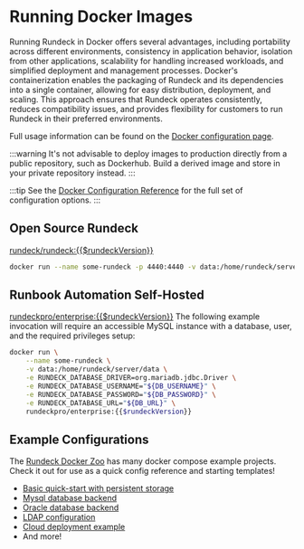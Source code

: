# Running Docker Images

Running Rundeck in Docker offers several advantages, including portability across different environments, consistency in application behavior, isolation from other applications, scalability for handling increased workloads, and simplified deployment and management processes. Docker's containerization enables the packaging of Rundeck and its dependencies into a single container, allowing for easy distribution, deployment, and scaling. This approach ensures that Rundeck operates consistently, reduces compatibility issues, and provides flexibility for customers to run Rundeck in their preferred environments.

Full usage information can be found on the [Docker configuration page](/administration/configuration/docker.md).

:::warning
It's not advisable to deploy images to production directly from a public repository, such as Dockerhub.
Build a derived image and store in your private repository instead.
:::

:::tip
See the [Docker Configuration Reference](/administration/configuration/docker.md) for
the full set of configuration options.
:::

## Open Source Rundeck

[rundeck/rundeck:{{$rundeckVersion}}](https://hub.docker.com/r/rundeck/rundeck/)

```sh
docker run --name some-rundeck -p 4440:4440 -v data:/home/rundeck/server/data rundeck/rundeck:{{$rundeckVersion}}
```

## Runbook Automation Self-Hosted

[rundeckpro/enterprise:{{$rundeckVersion}}](https://hub.docker.com/r/rundeckpro/enterprise/)
The following example invocation will require an accessible MySQL instance
with a database, user, and the required privileges setup:

```sh
docker run \
    --name some-rundeck \
    -v data:/home/rundeck/server/data \
    -e RUNDECK_DATABASE_DRIVER=org.mariadb.jdbc.Driver \
    -e RUNDECK_DATABASE_USERNAME="${DB_USERNAME}" \
    -e RUNDECK_DATABASE_PASSWORD="${DB_PASSWORD}" \
    -e RUNDECK_DATABASE_URL="${DB_URL}" \
    rundeckpro/enterprise:{{$rundeckVersion}}
```

## Example Configurations

The [Rundeck Docker Zoo](https://github.com/rundeck/docker-zoo)
has many docker compose example projects. Check it out for use as a quick config reference and starting templates!

- [Basic quick-start with persistent storage](https://github.com/rundeck/docker-zoo/tree/master/basic)
- [Mysql database backend](https://github.com/rundeck/docker-zoo/tree/master/mysql)
- [Oracle database backend](https://github.com/rundeck/docker-zoo/tree/master/oraclexe)
- [LDAP configuration](https://github.com/rundeck/docker-zoo/tree/master/ldap)
- [Cloud deployment example](https://github.com/rundeck/docker-zoo/tree/master/cloud)
- And more!
